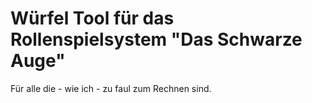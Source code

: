 # Würfel Tool für das Rollenspielsystem "Das Schwarze Auge"

Für alle die - wie ich - zu faul zum Rechnen sind.
